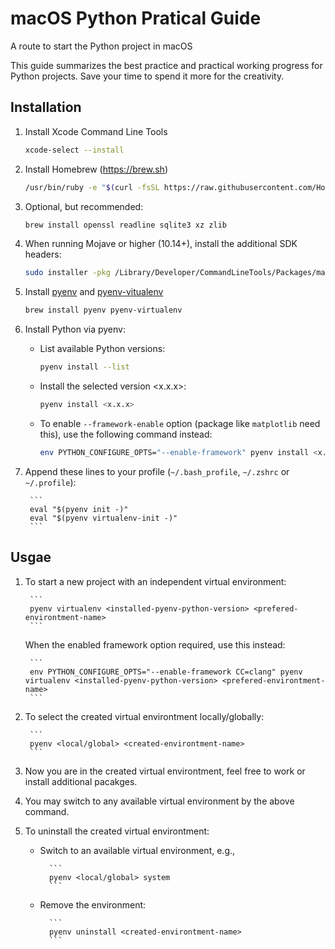 # macOS Python Pratical Guide
A route to start the Python project in macOS

This guide summarizes the best practice and practical working progress for Python projects.
Save your time to spend it more for the creativity.

## Installation
1. Install Xcode Command Line Tools

    ```bash
    xcode-select --install
    ```

1. Install Homebrew (https://brew.sh)

    ```bash
    /usr/bin/ruby -e "$(curl -fsSL https://raw.githubusercontent.com/Homebrew/install/master/install)"
    ``` 
1. Optional, but recommended:

    ```bash
    brew install openssl readline sqlite3 xz zlib
    ```
    
1. When running Mojave or higher (10.14+), install the additional SDK headers:

    ```bash
    sudo installer -pkg /Library/Developer/CommandLineTools/Packages/macOS_SDK_headers_for_macOS_10.14.pkg -target /
    ```
1. Install [pyenv](https://github.com/pyenv/pyenv) and [pyenv-vitualenv](https://github.com/pyenv/pyenv-virtualenv)

    ```bash
    brew install pyenv pyenv-virtualenv
    ```
    
1. Install Python via pyenv:
    * List available Python versions:
    
        ```bash
        pyenv install --list
        ```
        
    * Install the selected version <x.x.x>:
    
        ```bash
        pyenv install <x.x.x>
        ```
        
    * To enable `--framework-enable` option (package like `matplotlib` need this), use the following command instead:
    
        ```bash
        env PYTHON_CONFIGURE_OPTS="--enable-framework" pyenv install <x.x.x>
        ```
        
1. Append these lines to your profile (`~/.bash_profile`, `~/.zshrc` or `~/.profile`):


        ```
        eval "$(pyenv init -)"
        eval "$(pyenv virtualenv-init -)"
        ```
        
## Usgae

1. To start a new project with an independent virtual environment:

        ```
        pyenv virtualenv <installed-pyenv-python-version> <prefered-environtment-name>
        ```
   When the enabled framework option required, use this instead:
   
        ```
        env PYTHON_CONFIGURE_OPTS="--enable-framework CC=clang" pyenv virtualenv <installed-pyenv-python-version> <prefered-environtment-name>
        ```
        
1. To select the created virtual environtment locally/globally:

        ```
        pyenv <local/global> <created-environtment-name>
        ```
        
1. Now you are in the created virtual environtment, feel free to work or install additional pacakges.

1. You may switch to any available virtual environment by the above command.
        
1. To uninstall the created virtual environtment:
    * Switch to an available virtual environment, e.g.,
    
            ```
            pyenv <local/global> system
            ```
    * Remove the environment:
    
            ```
            pyenv uninstall <created-environtment-name>
            ```
